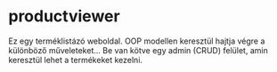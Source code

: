 # productviewer

Ez egy terméklistázó weboldal. OOP modellen keresztül hajtja végre a különböző műveleteket... Be van kötve egy admin (CRUD) felület, amin keresztül lehet a termékeket kezelni.
